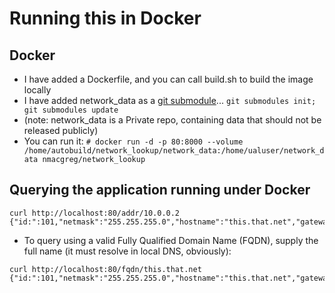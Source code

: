 # Running this in Docker

## Docker 

* I have added a Dockerfile, and you can call build.sh to build the image locally
* I have added network_data as a [git submodule](https://git-scm.com/book/en/v2/Git-Tools-Submodules)... ```git submodules init; git submodules update```
* (note: network_data is a Private repo, containing data that should not be released publicly) 
* You can run it: ```# docker run -d -p 80:8000 --volume /home/autobuild/network_lookup/network_data:/home/ualuser/network_data nmacgreg/network_lookup```

## Querying the application running under Docker

```
curl http://localhost:80/addr/10.0.0.2
{"id:":101,"netmask":"255.255.255.0","hostname":"this.that.net","gateway":"10.0.0.1","addr":"10.0.0.2","VMWareVLAN":"SAM1"}
```

* To query using a valid Fully Qualified Domain Name (FQDN), supply the full name (it must resolve in local DNS, obviously):

```
curl http://localhost:80/fqdn/this.that.net
{"id:":101,"netmask":"255.255.255.0","hostname":"this.that.net","gateway":"10.0.0.1","addr":"10.0.0.2","VMWareVLAN":"SAM1"}
```

